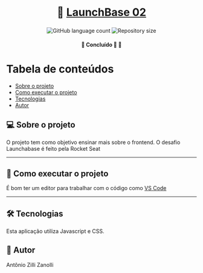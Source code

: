 <h1 align="center">
     🚀 <a href="#" alt="Launchbase02"> LaunchBase 02 </a>
</h1>

<h3 align="center">

</h3>

<p align="center">
  <img alt="GitHub language count" src="https://img.shields.io/github/languages/count/antonioZZanolli/bootcamp-launchbase-desafios-02?color=%2304D361">

  <img alt="Repository size" src="https://img.shields.io/github/repo-size/antonioZZanolli/bootcamp-launchbase-desafios-02">
      
 
</p>

<h4 align="center">
	🚧   Concluído 🚀 🚧
</h4>

Tabela de conteúdos
=================
<!--ts-->
   * [Sobre o projeto](#-sobre-o-projeto)
   * [Como executar o projeto](#-como-executar-o-projeto)
   * [Tecnologias](#-tecnologias)
   * [Autor](#-autor)
<!--te-->


## 💻 Sobre o projeto
O projeto tem como objetivo ensinar mais sobre o frontend. O desafio Launchabase é feito pela Rocket Seat

---

## 🚀 Como executar o projeto
É bom ter um editor para trabalhar com o código como [VS Code](https://code.visualstudio.com/)

---

## 🛠 Tecnologias
Esta aplicação utiliza Javascript e CSS.

## 🦸 Autor
Antônio Zilli Zanolli
